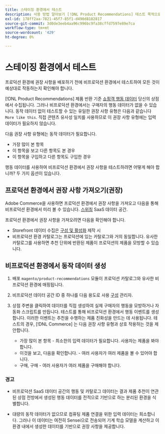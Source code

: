 ```yaml
---
title: 스테이징 환경에서 테스트
description: 사용 방법 알아보기 [!DNL Product Recommendations] 테스트 목적으로 스테이징 환경에서 프로덕션 환경에서 사용할 수 있습니다.
exl-id: 178ff2aa-7821-45f7-85f1-d490d8182817
source-git-commit: 3d0de3eeb4aa96c996bc9fa38cffd7597e89e7ca
workflow-type: tm+mt
source-wordcount: '429'
ht-degree: 0%

---
```


# 스테이징 환경에서 테스트

프로덕션 환경에 권장 사항을 배포하기 전에 비프로덕션 환경에서 테스트하여 모든 것이 예상대로 작동하는지 확인해야 합니다.

[!DNL Product Recommendations] 제품 반환 기준 [쇼핑객 행동 데이터](behavioral-data.md) 당신의 상점에서 수집됩니다. 그러나 비프로덕션 환경에서는 구매자의 행동 데이터가 없을 수 있습니다. 동작 데이터 없이 테스트할 수 있는 유일한 권장 사항 유형은 다음과 같습니다 `More like this`. 직접 콘텐츠 유사성 일치를 사용하므로 이 권장 사항 유형에는 입력 데이터가 필요하지 않습니다.

다음 권장 사항 유형에는 동작 데이터가 필요합니다.

- 가장 많이 본 항목
- 이 항목을 보고 다른 항목도 본 경우
- 이 항목을 구입하고 다른 항목도 구입한 경우

행동 데이터를 사용하여 비프로덕션 환경에서 권장 사항을 테스트하려면 어떻게 해야 합니까? 두 가지 옵션이 있습니다.

## 프로덕션 환경에서 권장 사항 가져오기(권장)

Adobe Commerce을 사용하면 프로덕션 환경에서 권장 사항을 가져오고 다음을 통해 비프로덕션 환경에서 미리 볼 수 있습니다. [스위칭](settings.md) SaaS 데이터 공간.

프로덕션 환경에서 권장 사항을 가져오려면 다음을 확인해야 합니다.

- Storefront 데이터 수집은 [구성 및 활성화](install-configure.md) 제작 시
- 비프로덕션 환경 카탈로그는 프로덕션에 있는 카탈로그와 거의 동일합니다. 유사한 카탈로그를 사용하면 추천 단위에 반환된 제품이 프로덕션의 제품을 모방할 수 있습니다.

## 비프로덕션 환경에서 동작 데이터 생성

1. 배포 `magento/product-recommendations` 모듈이 프로덕션 카탈로그와 유사한 비프로덕션 환경에 매핑됩니다.

1. 비프로덕션 데이터 공간 ID 중 하나를 다음 용도로 사용 [구성](https://experienceleague.adobe.com/docs/commerce-admin/config/services/saas.html) 관리자.

1. 상점 주변을 클릭하여 데이터를 직접 생성하여 실제 구매자의 행동을 모방하거나 자동화 스크립트를 만듭니다. 테스트를 통해 비프로덕션 환경에서 행동 이벤트를 생성합니다. 이러한 이벤트는 추천을 수행하는 제품 친화성을 만드는 데 사용됩니다. 테스트의 경우, [!DNL Commerce] 는 다음 권장 사항 유형과 상호 작용하는 것을 제안합니다.

   - 가장 많이 본 항목 - 최소한의 입력 데이터가 필요합니다. 사용자는 제품을 봐야 합니다.
   - 이것을 보고, 다음을 확인합니다. - 여러 사용자가 여러 제품을 볼 수 있어야 합니다.
   - 구매, 구매 - 여러 사용자가 여러 제품을 구매해야 합니다.

### 경고

- 비프로덕션 SaaS 데이터 공간의 행동 및 카탈로그 데이터는 결과 제품 추천이 연관된 상점 전방에서 생성된 행동 데이터를 전적으로 기반으로 하는 분리된 환경을 식별합니다.

- 대량의 동작 데이터가 없으므로 컴퓨팅 제품 연결을 위한 입력 데이터는 희소합니다. 그러나 이 데이터는 여전히 Sensei으로 전송되어 기계 학습 모델을 계산하고 이 환경 내에서 생성한 데이터를 기반으로 권장 사항을 제공합니다.
